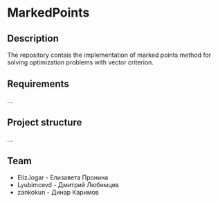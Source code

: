 # MarkedPoints

## Description
The repository contais the implementation of marked points method for solving optimization problems with vector criterion.

##  Requirements
...

## Project structure
...

## Team
- ElizJogar		- Елизавета Пронина
- Lyubimcevd	- Дмитрий Любимцев
- zankokun		- Динар Каримов
